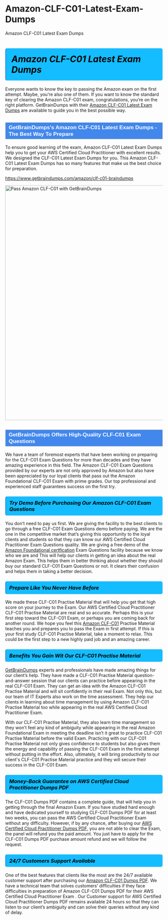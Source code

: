 # Amazon-CLF-C01-Latest-Exam-Dumps
Amazon CLF-C01 Latest Exam Dumps
<h1><strong><span style="display: block; color: #000000; background: #14BDFF; border: 0.5px solid #AED6F1; border-left: 3px solid #3498DB; padding: .6em; border-radius: 6px;">                     <em>Amazon CLF-C01 <span class="exam_variation">Latest Exam Dumps</span> </em>                </span></strong>            </h1>                        <p>Everyone wants to know the key to passing the Amazon exam on the first attempt. Maybe, you’re also one of them. If you want to know the standard key of             clearing the Amazon CLF-C01 exam, congratulations, you’re on the right platform. GetBrainDumps with their             <a href="https://www.getbraindumps.com/amazon/clf-c01-braindumps">Amazon CLF-C01 <span class="exam_variation">Latest Exam Dumps</span></a> are available to guide you in the best possible way.</p>                        <h2 style="background: #4287ec; border: 1px solid #cccccc; padding: 5px 10px;">                <span style="color: #ffffff;">                    <span style="font-size: 11pt;">                        <span style="line-height: normal;">                            <span style="font-family: Calibri,sans-serif;">                                <strong>                                    <span style="font-size: 13.0pt;">GetBrainDumps's Amazon CLF-C01 <span class="exam_variation">Latest Exam Dumps</span> - The Best Way To Prepare</span>                                </strong>                            </span>                        </span>                    </span>                </span>            </h2>                        <p>To ensure good learning of the exam,  Amazon CLF-C01 <span class="exam_variation">Latest Exam Dumps</span> help you to get your AWS Certified Cloud Practitioner with excellent results.             We designed the CLF-C01 <span class="exam_variation">Latest Exam Dumps</span> for you. This Amazon CLF-C01 <span class="exam_variation">Latest Exam Dumps</span> has so many features that make us the best choice for preparation.</p>                        <p><a href="https://www.getbraindumps.com/amazon/clf-c01-braindumps">https://www.getbraindumps.com/amazon/clf-c01-braindumps</a></p>                        <p><a href="https://www.getbraindumps.com/"><img src="https://www.getbraindumps.com/images/get-updated-exam-questions-with-discount-getbraindumps.jpg" class="postImage" alt="Pass Amazon CLF-C01 with GetBrainDumps" width="750"></a></p>                            <h2 style="background: #4287ec; border: 1px solid #cccccc; padding: 5px 10px;">                <span style="color: #ffffff;">                    <span style="font-size: 11pt;">                        <span style="line-height: normal;">                            <span style="font-family: Calibri,sans-serif;">                                <strong>                                    <span style="font-size: 13.0pt;">GetBrainDumps Offers High-Quality CLF-C01 <span class="exam_variation2">Exam Questions</span></span>                                </strong>                            </span>                        </span>                    </span>                </span>            </h2>                        <p>We have a team of foremost experts that have been working on preparing for the CLF-C01 <span class="exam_variation2">Exam Questions</span>  for more than decades and they have             amazing experience in this field. The Amazon CLF-C01 <span class="exam_variation2">Exam Questions</span> provided by our experts are not only approved by Amazon but also have been             appreciated by our loyal clients that pass out the Amazon Foundational CLF-C01 Exam with prime grades. Our top professional and             experienced staff guarantees success on the first try.</p>                        <h3>                <strong>                    <span style="display: block; color: #000000; background: #14BDFF; border: 0.5px solid #AED6F1; border-left: 3px solid #3498DB; padding: .6em; border-radius: 6px;">                        <em>Try Demo Before Purchasing Our Amazon CLF-C01 <span class="exam_variation2">Exam Questions</span></em>                    </span>                </strong>            </h3>                        <p>You don’t need to pay us first. We are giving the facility to the best clients to go through a free CLF-C01 <span class="exam_variation2">Exam Questions</span> demo before paying.             We are the one in the competitive market that’s giving this opportunity to the loyal clients and students so that they can know our             AWS Certified Cloud Practitioner <span class="exam_variation2">Exam Questions</span> quality. We are giving a free demo of the <a href="https://www.getbraindumps.com/amazon/amazon-foundational-braindumps.html">Amazon Foundational certfication</a> <span class="exam_variation2">Exam Questions</span> facility             because we know who we are and This will help our clients in getting an idea about the real Amazon Exam. This helps them in better thinking             about whether they should buy our standard CLF-C01 <span class="exam_variation2">Exam Questions</span> or not. It clears their confusion and helps them in taking a better decision.</p>                        <h3>                <strong>                    <span style="display: block; color: #000000; background: #14BDFF; border: 0.5px solid #AED6F1; border-left: 3px solid #3498DB; padding: .6em; border-radius: 6px;">                        <em>Prepare Like You Never Have Before</em>                    </span>                </strong>            </h3>                        <p>We made these CLF-C01 <span class="exam_variation3">Practise Material</span> that will help you get that high score on your journey to the Exam. Our AWS Certified Cloud Practitioner CLF-C01 <span class="exam_variation3">Practise Material</span>             are real and so accurate. Perhaps this is your first step toward the CLF-C01 Exam, or perhaps you are coming back for another round. We hope             you feel this <a href="https://www.getbraindumps.com/amazon-braindumps.html">Amazon CLF-C01</a> <span class="exam_variation3">Practise Material</span> teaches you and prepares you to pass the Exam in first attempt. If this is your first study             CLF-C01 <span class="exam_variation3">Practise Material</span>, take a moment to relax. This could be the first step to a new highly paid job and an amazing career.</p>                        <h3>                <strong>                    <span style="display: block; color: #000000; background: #14BDFF; border: 0.5px solid #AED6F1; border-left: 3px solid #3498DB; padding: .6em; border-radius: 6px;">                        <em>Benefits You Gain Wit Our CLF-C01 <span class="exam_variation3">Practise Material</span></em>                    </span>                </strong>            </h3>                        <p><a href="https://www.getbraindumps.com/">GetBrainDumps</a> experts and professionals have made amazing things for our client’s help. They have made a CLF-C01 <span class="exam_variation3">Practise Material</span> question-and-answer session that             our clients can practice before appearing in the real CLF-C01 Exam. They can get an idea with the  Amazon CLF-C01 <span class="exam_variation3">Practise Material</span> and will             sit confidently in their real Exam. Not only this, but our team of IT Experts also work on the time assessment. They help our clients in learning about             time management by using Amazon CLF-C01 <span class="exam_variation3">Practise Material</span>  too while appearing in the real AWS Certified Cloud Practitioner Exam. </p>                        <p>With our CLF-C01 <span class="exam_variation3">Practise Material</span>, they also learn time management so they won’t feel any kind of ambiguity while appearing in the real             Amazon Foundational Exam in meeting the deadline isn’t it great to practice CLF-C01 <span class="exam_variation3">Practise Material</span> before the valid Exam. Practicing with             our CLF-C01 <span class="exam_variation3">Practise Material</span> not only gives confidence to students but also gives them the energy and capability of passing the CLF-C01 Exam in the first             attempt without putting in the effort. Also, ultimately, it will bring productivity to our client's CLF-C01 <span class="exam_variation3">Practise Material</span> practice and they will             secure their success in the CLF-C01 Exam.</p>                        <h3>                <strong>                    <span style="display: block; color: #000000; background: #14BDFF; border: 0.5px solid #AED6F1; border-left: 3px solid #3498DB; padding: .6em; border-radius: 6px;">                        <em>Money-Back Guarantee on AWS Certified Cloud Practitioner <span class="exam_variation4">Dumps PDF</span></em>                    </span>                </strong>            </h3>                        <p>The CLF-C01 <span class="exam_variation4">Dumps PDF</span> contains a complete guide, that will help you in getting through the final Amazon Exam. If you have studied hard enough and have             dedicated yourself to studying CLF-C01 <span class="exam_variation4">Dumps PDF</span> for at least two weeks, you can pass the AWS Certified Cloud Practitioner Exam without any difficulty. However,             if by any chance, after buying our <a href="https://www.getbraindumps.com/amazon/clf-c01-braindumps">AWS Certified Cloud Practitioner <span class="exam_variation4">Dumps PDF</span></a>, you are not able to clear the Exam, the panel will refund you the paid amount.             You just have to apply for the CLF-C01 <span class="exam_variation4">Dumps PDF</span> purchase amount refund and we will follow the request.</p>                        <h3>                <strong>                    <span style="display: block; color: #000000; background: #14BDFF; border: 0.5px solid #AED6F1; border-left: 3px solid #3498DB; padding: .6em; border-radius: 6px;">                        <em>24/7 Customers Support Available</em>                    </span>                </strong>            </h3>                        <p>One of the best features that clients like the most are the 24/7 available customer support after purchasing our <a href="https://www.getbraindumps.com/amazon/clf-c01-braindumps">Amazon CLF-C01 <span class="exam_variation4">Dumps PDF</span></a>.             We have a technical team that solves customers’ difficulties if they face difficulties in preparation of Amazon CLF-C01 <span class="exam_variation4">Dumps PDF</span> for             their AWS Certified Cloud Practitioner Exam . Our Customer support for AWS Certified Cloud Practitioner <span class="exam_variation4">Dumps PDF</span> remains available 24 hours so that they can listen to our             client’s ambiguity and can solve their queries without any kind of delay.</p>                    
